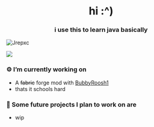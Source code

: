 <h1 align="center">hi :^) </h1>
<h3 align="center">i use this to learn java basically</h3>
<p align="left"> <img src="https://komarev.com/ghpvc/?username=Jrepxc" alt="Jrepxc" /> </p>



<img align="center" src="https://github-readme-stats.vercel.app/api/?username=Jrepxc&count_private=true&include_all_commits&theme=gruvbox" />

### ⚙️ I’m currently working on
  - A <s>fabric</s> forge mod with [BubbyRoosh1](https://github.com/BubbyRoosh1)
  - thats it schools hard 


### 🚀 Some future projects I plan to work on are
  - wip
 
</p>
